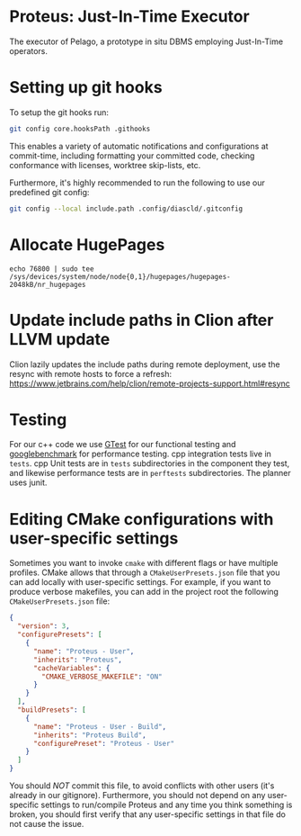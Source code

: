 Proteus: Just-In-Time Executor
================

The executor of Pelago, a prototype in situ DBMS employing Just-In-Time operators.

Setting up git hooks
========

To setup the git hooks run:
```sh
git config core.hooksPath .githooks
```
This enables a variety of automatic notifications and configurations at commit-time, including formatting your committed code, checking conformance with licenses, worktree skip-lists, etc.

Furthermore, it's highly recommended to run the following to use our predefined git config:
```sh
git config --local include.path .config/diascld/.gitconfig
```

Allocate HugePages
========
```
echo 76800 | sudo tee /sys/devices/system/node/node{0,1}/hugepages/hugepages-2048kB/nr_hugepages
```

Update include paths in Clion after LLVM update
========

Clion lazily updates the include paths during remote deployment, use the resync with remote hosts to force a refresh: https://www.jetbrains.com/help/clion/remote-projects-support.html#resync


Testing
========
For our c++ code we use [GTest](https://github.com/google/googletest) for our functional testing and [googlebenchmark](https://github.com/google/benchmark) for performance testing. 
cpp integration tests live in `tests`. cpp Unit tests are in `tests` subdirectories in the component they test, and likewise performance tests are in `perftests` subdirectories. 
The planner uses junit. 

Editing CMake configurations with user-specific settings
========
Sometimes you want to invoke `cmake` with different flags or have multiple profiles.
CMake allows that through a `CMakeUserPresets.json` file that you can add locally with user-specific settings.
For example, if you want to produce verbose makefiles, you can add in the project root the following `CMakeUserPresets.json` file:
```json
{
  "version": 3,
  "configurePresets": [
    {
      "name": "Proteus - User",
      "inherits": "Proteus",
      "cacheVariables": {
        "CMAKE_VERBOSE_MAKEFILE": "ON"
      }
    }
  ],
  "buildPresets": [
    {
      "name": "Proteus - User - Build",
      "inherits": "Proteus Build",
      "configurePreset": "Proteus - User"
    }
  ]
}

```
You should *NOT* commit this file, to avoid conflicts with other users (it's already in our gitignore).
Furthermore, you should not depend on any user-specific settings to run/compile Proteus and any time you think something is broken, you should first verify that any user-specific settings in that file do not cause the issue.
